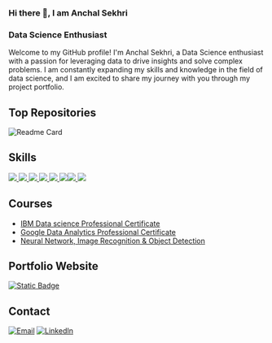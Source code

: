 ### Hi there 👋, I am Anchal Sekhri
###  Data Science Enthusiast 

Welcome to my GitHub profile! I'm Anchal Sekhri, a Data Science enthusiast with a passion for leveraging data to drive insights and solve complex problems. I am constantly expanding my skills and knowledge in the field of data science, and I am excited to share my journey with you through my project portfolio.

## Top Repositories


![Readme Card](https://github-readme-stats.vercel.app/api/pin/?username=sekhrianchal6&theme=dark&hide_border=true&repo=Data-Portfolio)




[]()
[]()
[]()

## Skills

[![](https://img.shields.io/badge/Numpy-777BB4?style=for-the-badge&logo=numpy&logoColor=white) ![](https://img.shields.io/badge/Pandas-2C2D72?style=for-the-badge&logo=pandas&logoColor=white) ![](https://img.shields.io/badge/Python-FFD43B?style=for-the-badge&logo=python&logoColor=blue) ![](https://img.shields.io/badge/scikit_learn-F7931E?style=for-the-badge&logo=scikit-learn&logoColor=white) ![](https://img.shields.io/badge/SciPy-654FF0?style=for-the-badge&logo=SciPy&logoColor=white)  ![](https://img.shields.io/badge/Jupyter-F37626.svg?&style=for-the-badge&logo=Jupyter&logoColor=white)![](https://img.shields.io/badge/Keras-FF0000?style=for-the-badge&logo=keras&logoColor=white) ![](https://img.shields.io/badge/Plotly-239120?style=for-the-badge&logo=plotly&logoColor=white)  ](https://github.com/sekhrianchal6) 

## Courses
- [IBM Data science Professional Certificate](https://github.com/sekhrianchal6/Certificates/tree/main/IBM%20Data%20science%20Professional%20Certificate)
- [Google Data Analytics Professional Certificate](https://github.com/sekhrianchal6/Certificates/tree/main/Google%20Data%20Analytics%20Professional%20Certificate)
- [Neural Network, Image Recognition & Object Detection](https://github.com/sekhrianchal6/Certificates/blob/main/hamoye.org/Neural%20Network%2C%20Image%20Recognition%20%26%20Object%20Detection.pdf)


## Portfolio Website
[![Static Badge](https://img.shields.io/badge/Website-%20?style=for-the-badge&label=Portfolio&labelColor=dark&color=blue)](https://www.datascienceportfol.io/anchal_sekhri)

## Contact
[![Email](https://img.shields.io/badge/Gmail-D14836?style=for-the-badge&logo=gmail&logoColor=white)](mailto:anchal.sekhri.31@gmail.com) [![LinkedIn](https://img.shields.io/badge/LinkedIn-0077B5?style=for-the-badge&logo=linkedin&logoColor=white)](https://www.linkedin.com/in/anchal-sekhri/) 




<!--
**sekhrianchal6/sekhrianchal6** is a ✨ _special_ ✨ repository because its `README.md` (this file) appears on your GitHub profile.

Here are some ideas to get you started:

- 🔭 I’m currently working on ...
- 🌱 I’m currently learning ...
- 👯 I’m looking to collaborate on ...
- 🤔 I’m looking for help with ...
- 💬 Ask me about ...
- 📫 How to reach me: ...
- 😄 Pronouns: ...
- ⚡ Fun fact: ...
-->
